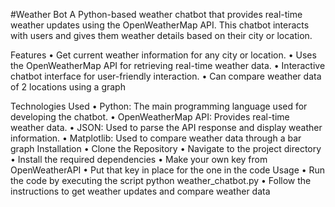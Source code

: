 #Weather Bot
A Python-based weather chatbot that provides real-time weather updates using the OpenWeatherMap API. This chatbot interacts with users and gives them weather details based on their city or location.

Features
	•	Get current weather information for any city or location.
	•	Uses the OpenWeatherMap API for retrieving real-time weather data.
	•	Interactive chatbot interface for user-friendly interaction.
	•	Can compare weather data of 2 locations using a graph
	

Technologies Used
	•	Python: The main programming language used for developing the chatbot.
	•	OpenWeatherMap API: Provides real-time weather data.
	•	JSON: Used to parse the API response and display weather information.
	•	Matplotlib: Used to compare weather data through a bar graph
 Installation
 	•	Clone the Repository
	•	Navigate to the project directory
	•	Install the required dependencies
	• 	Make your own key from OpenWeatherAPI
	•	Put that key in place for the one in the code
 Usage
 	•	Run the code by executing the script python weather_chatbot.py
	•	Follow the instructions to get weather updates and compare weather data


